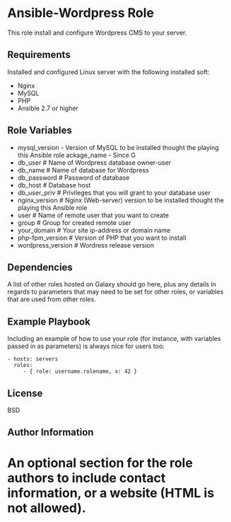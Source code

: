 Ansible-Wordpress Role
=========

This role install and configure Wordpress CMS to your server.

Requirements
------------

Installed and configured Linux server with the following installed soft:
- Nginx
- MySQL
- PHP
- Ansible 2.7 or higher

Role Variables
--------------
 - mysql_version - Version of MySQL to be installed thought the playing this Ansible role   ackage_name - Since G 
 - db_user # Name of Wordpress database owner-user
 - db_name # Name of database for Wordpress
 - db_password # Password of database
 - db_host # Database host
 - db_user_priv # Privileges that you will grant to your database user
 - nginx_version # Nginx (Web-server) version to be installed thought the playing this Ansible role
 - user # Name of remote user that you want to create
 - group # Group for created remote user
 - your_domain # Your site ip-address or domain name
 - php-fpm_version # Version of PHP that you want to install
 - wordpress_version # Wordress release version
 
Dependencies
------------

A list of other roles hosted on Galaxy should go here, plus any details in regards to parameters that may need to be set for other roles, or variables that are used from other roles.

Example Playbook
----------------

Including an example of how to use your role (for instance, with variables passed in as parameters) is always nice for users too:

    - hosts: servers
      roles:
         - { role: username.rolename, x: 42 }

License
-------

BSD

Author Information
------------------

An optional section for the role authors to include contact information, or a website (HTML is not allowed).
=======
